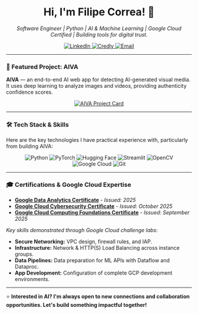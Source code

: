 <h1 align="center">Hi, I'm Filipe Correa! 👋</h1>
<p align="center">
  <em>Software Engineer | Python | AI & Machine Learning | Google Cloud Certified | Building tools for digital trust.</em>
</p>

<p align="center">
  <a href="https://www.linkedin.com/in/filipebelt/" target="_blank" rel="noopener noreferrer">
    <img src="https://img.shields.io/badge/LinkedIn-Connect-0A66C2?style=for-the-badge&logo=linkedin&logoColor=white" alt="LinkedIn"/>
  </a>
  <a href="https://www.credly.com/users/filipe-correa.ab66564b" target="_blank" rel="noopener noreferrer">
    <img src="https://img.shields.io/badge/Credly-Credentials-1f972d?style=for-the-badge&logo=credly&logoColor=white" alt="Credly"/>
  </a>
  <a href="mailto:filipe-correa@outlook.com" target="_blank" rel="noopener noreferrer">
    <img src="https://img.shields.io/badge/Email-Get_in_Touch-D14836?style=for-the-badge&logo=gmail&logoColor=white" alt="Email"/>
  </a>
</p>

---

### 🚀 Featured Project: AIVA
**AIVA** — an end-to-end AI web app for detecting AI-generated visual media.  
It uses deep learning to analyze images and videos, providing authenticity confidence scores.

<p align="center">
  <a href="https://github.com/filipebelt/aiva">
    <img src="https://github-readme-stats.vercel.app/api/pin/?username=filipebelt&repo=aiva&theme=dark&bg_color=0B0B0F&border_color=8A2BE2&title_color=FFFFFF&text_color=A0A0B0&cache_seconds=1" alt="AIVA Project Card">
  </a>
</p>

---

### 🛠️ Tech Stack & Skills

Here are the key technologies I have practical experience with, particularly from building AIVA:

<p align="center">
  <img src="https://img.shields.io/badge/Python-3776AB?style=for-the-badge&logo=python&logoColor=white" alt="Python"/>
  <img src="https://img.shields.io/badge/PyTorch-EE4C2C?style=for-the-badge&logo=pytorch&logoColor=white" alt="PyTorch"/>
  <img src="https://img.shields.io/badge/Hugging_Face-Transformers-FFD21E?style=for-the-badge&logo=huggingface&logoColor=black" alt="Hugging Face"/>
  <img src="https://img.shields.io/badge/Streamlit-FF4B4B?style=for-the-badge&logo=streamlit&logoColor=white" alt="Streamlit"/>
  <img src="https://img.shields.io/badge/OpenCV-5C3EE8?style=for-the-badge&logo=opencv&logoColor=white" alt="OpenCV"/>
  <img src="https://img.shields.io/badge/Google_Cloud-4285F4?style=for-the-badge&logo=google-cloud&logoColor=white" alt="Google Cloud"/>
  <img src="https://img.shields.io/badge/Git-F05033?style=for-the-badge&logo=git&logoColor=white" alt="Git"/>
</p>

---

### 🎓 Certifications & Google Cloud Expertise

- **[Google Data Analytics Certificate](https://www.credly.com/badges/)** - *Issued: 2025*
- **[Google Cloud Cybersecurity Certificate](https://www.credly.com/users/filipe-correa.ab66564b)** - *Issued: October 2025*
- **[Google Cloud Computing Foundations Certificate](https://www.credly.com/users/filipe-correa.ab66564b)** - *Issued: September 2025*

*Key skills demonstrated through Google Cloud challenge labs:*
- **Secure Networking:** VPC design, firewall rules, and IAP.
- **Infrastructure:** Network & HTTP(S) Load Balancing across instance groups.
- **Data Pipelines:** Data preparation for ML APIs with Dataflow and Dataproc.
- **App Development:** Configuration of complete GCP development environments.

---

⭐ **Interested in AI? I'm always open to new connections and collaboration opportunities. Let's build something impactful together!**
